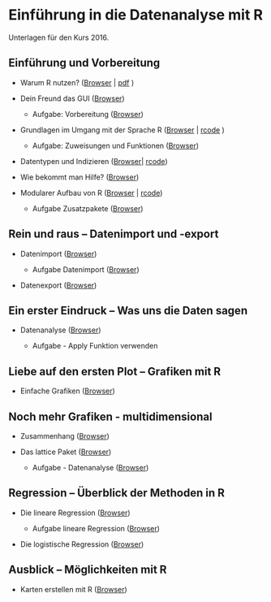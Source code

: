 Einführung in die Datenanalyse mit R
===================

Unterlagen für den Kurs 2016.

## Einführung und Vorbereitung

- Warum R nutzen? ([Browser](https://github.com/Japhilko/IntroR/blob/master/2016/slides/WarumR.md) |  [pdf](https://github.com/Japhilko/IntroR/raw/master/2016/slides/WarumR.pdf) )

- Dein Freund das GUI ([Browser](https://github.com/Japhilko/IntroR/blob/master/2016/slides/FreundGUI.md))

    - Aufgabe: Vorbereitung ([Browser](https://github.com/Japhilko/IntroR/blob/master/2016/tutorial/Aufgabe_Vorbereitung.md))


- Grundlagen im Umgang mit der Sprache R ([Browser](https://github.com/Japhilko/IntroR/blob/master/2016/slides/GrundlagenR.md) | [rcode](https://github.com/Japhilko/IntroR/blob/master/2016/slides/GrundlagenR.R) )

    - Aufgabe: Zuweisungen und Funktionen ([Browser](https://github.com/Japhilko/IntroR/blob/master/2016/tutorial/Aufgabe_Zuweisung.md))

- Datentypen und Indizieren
([Browser](https://github.com/Japhilko/IntroR/blob/master/2016/slides/Datentypen.md)| [rcode](https://github.com/Japhilko/IntroR/blob/master/2016/slides/Datentypen.R))

- Wie bekommt man Hilfe? ([Browser](https://github.com/Japhilko/IntroR/blob/master/2016/slides/Hilfe.md))

- Modularer Aufbau von R ([Browser](https://github.com/Japhilko/IntroR/blob/master/2016/slides/ModularerAufbau.md) | [rcode](https://github.com/Japhilko/IntroR/blob/master/2016/rcode/InstallPackages.R))

    - Aufgabe Zusatzpakete ([Browser](https://github.com/Japhilko/IntroR/blob/master/2016/tutorial/Aufgabe_Zusatzpakete.md))

## Rein und raus – Datenimport und -export

- Datenimport ([Browser](https://github.com/Japhilko/IntroR/blob/master/2016/slides/DataImport.md))

    - Aufgabe Datenimport ([Browser](https://github.com/Japhilko/IntroR/blob/master/2016/tutorial/Aufgabe_Datenimport.md))

- Datenexport ([Browser](https://github.com/Japhilko/IntroR/blob/master/2016/slides/Export.md))

## Ein erster Eindruck – Was uns die Daten sagen

- Datenanalyse ([Browser](https://github.com/Japhilko/IntroR/blob/master/2016/slides/Datenanalyse.md))

    - Aufgabe - Apply Funktion verwenden

## Liebe auf den ersten Plot – Grafiken mit R	

- Einfache Grafiken
([Browser](https://github.com/Japhilko/IntroR/blob/master/2016/slides/EinfacheGrafiken.md))


## Noch mehr Grafiken - multidimensional

- Zusammenhang ([Browser](https://github.com/Japhilko/IntroR/blob/master/2016/slides/Multidimensional.md))

- Das lattice Paket ([Browser](https://github.com/Japhilko/IntroR/blob/master/2016/slides/LatticePaket.Rmd))

    - Aufgabe - Datenanalyse ([Browser](https://github.com/Japhilko/IntroR/blob/master/2016/slides/Aufgabe_Datenanalyse.Rmd))
    
    
## Regression – Überblick der Methoden in R

- Die lineare Regression ([Browser](https://github.com/Japhilko/IntroR/blob/master/2016/slides/LineareRegression.md))

    - Aufgabe lineare Regression ([Browser](https://github.com/Japhilko/IntroR/blob/master/2016/tutorial/Aufgabe_LineareRegression.Rmd))

- Die logistische Regression ([Browser](https://github.com/Japhilko/IntroR/blob/master/2016/slides/logistischeRegression.md))

## Ausblick – Möglichkeiten mit R

- Karten erstellen mit R ([Browser](https://github.com/Japhilko/IntroR/blob/master/2016/slides/KartenErstellen.Rmd))